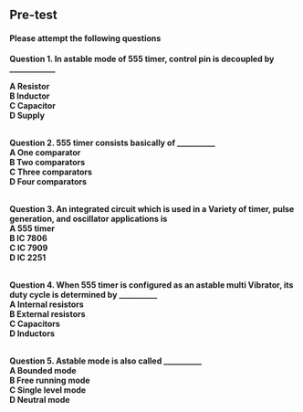 ## <b> Pre-test
#### Please attempt the following questions

Question 1.
In astable mode of 555 timer, control pin is decoupled by ____________<br>

A   Resistor<br>
B   Inductor<br>
<b>C   Capacitor</b><br>
D   Supply<br><br>

Question 2.
555 timer consists basically of __________<br>
A   One comparator<br>
<b>B   Two comparators</b><br>
C   Three comparators<br>
D   Four comparators<br><br>

Question 3.
An integrated circuit which is used in a Variety of timer, pulse generation, and oscillator applications is<br>
<b>A   555 timer</b><br>
B   IC 7806<br>
C   IC 7909<br>
D   IC 2251<br><br>

Question 4.
When 555 timer is configured as an astable multi Vibrator, its duty cycle is determined by __________<br>
A   Internal resistors<br>
<b>B   External resistors</b><br>
C   Capacitors<br>
D   Inductors<br><br>

Question 5.
Astable mode is also called __________<br>
A   Bounded mode<br>
<b>B   Free running mode</b><br>
C   Single level mode<br>
D   Neutral mode<br><br>




